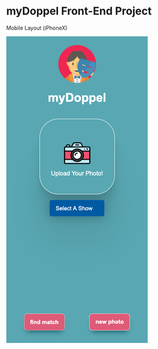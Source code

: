 # myDoppel Front-End Project

Mobile Layout (iPhoneX)

![Mobile Layout](/images/mobileLayout.png)




